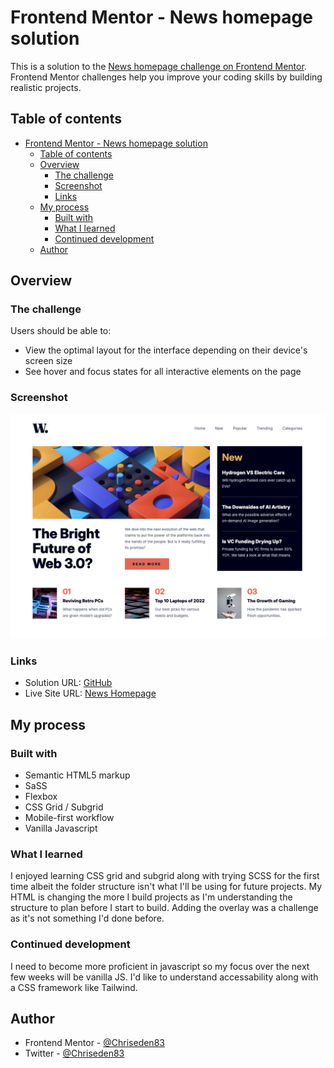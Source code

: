 # Frontend Mentor - News homepage solution

This is a solution to the [News homepage challenge on Frontend Mentor](https://www.frontendmentor.io/challenges/news-homepage-H6SWTa1MFl). Frontend Mentor challenges help you improve your coding skills by building realistic projects.

## Table of contents

- [Frontend Mentor - News homepage solution](#frontend-mentor---news-homepage-solution)
  - [Table of contents](#table-of-contents)
  - [Overview](#overview)
    - [The challenge](#the-challenge)
    - [Screenshot](#screenshot)
    - [Links](#links)
  - [My process](#my-process)
    - [Built with](#built-with)
    - [What I learned](#what-i-learned)
    - [Continued development](#continued-development)
  - [Author](#author)

## Overview

### The challenge

Users should be able to:

- View the optimal layout for the interface depending on their device's screen size
- See hover and focus states for all interactive elements on the page

### Screenshot

![](https://github.com/Chriseden83/news_homepage/blob/main/assets/images/news_preview.png)

### Links

- Solution URL: [GitHub](https://chriseden-news-homepage.netlify.app)
- Live Site URL: [News Homepage](https://your-live-site-url.com)

## My process

### Built with

- Semantic HTML5 markup
- SaSS
- Flexbox
- CSS Grid / Subgrid
- Mobile-first workflow
- Vanilla Javascript

### What I learned

I enjoyed learning CSS grid and subgrid along with trying SCSS for the first time albeit the folder structure isn't what I'll be using for future projects. My HTML is changing the more I build projects as I'm understanding the structure to plan before I start to build. Adding the overlay was a challenge as it's not something I'd done before.

### Continued development

I need to become more proficient in javascript so my focus over the next few weeks will be vanilla JS. I'd like to understand accessability along with a CSS framework like Tailwind.

## Author

- Frontend Mentor - [@Chriseden83](https://www.frontendmentor.io/profile/@Chriseden83)
- Twitter - [@Chriseden83](https://www.twitter.com/@Chriseden83)

